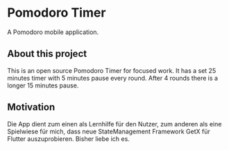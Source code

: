 # Pomodoro Timer

A Pomodoro mobile application.

## About this project

This is an open source Pomodoro Timer for focused work. It has a set 25 minutes timer with 5 minutes
pause every round. After 4 rounds there is a longer 15 minutes pause.

## Motivation

Die App dient zum einen als Lernhilfe für den Nutzer, zum anderen als eine Spielwiese für mich, dass
neue StateManagement Framework GetX für Flutter auszuprobieren. Bisher liebe ich es.

    